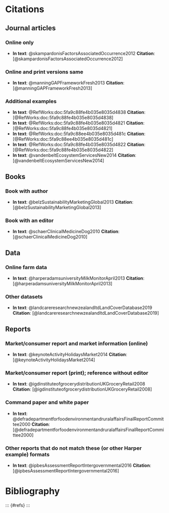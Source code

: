 
# Citations
## Journal articles
### Online only

  * **In text**: @skampardonisFactorsAssociatedOccurrence2012 **Citation**: [@skampardonisFactorsAssociatedOccurrence2012]
  
### Online and print versions same

  * **In text**: @manningGAPFrameworkFresh2013 **Citation**: [@manningGAPFrameworkFresh2013]
  
### Additional examples

  * **In text**: @RefWorks:doc:5fa9c88fe4b035e8035d4838 **Citation**: [@RefWorks:doc:5fa9c88fe4b035e8035d4838]
  * **In text**: @RefWorks:doc:5fa9c88fe4b035e8035d4821 **Citation**: [@RefWorks:doc:5fa9c88fe4b035e8035d4821]
  * **In text**: @RefWorks:doc:5fa9c88ee4b035e8035d481c **Citation**: [@RefWorks:doc:5fa9c88ee4b035e8035d481c]
  * **In text**: @RefWorks:doc:5fa9c88fe4b035e8035d4822 **Citation**: [@RefWorks:doc:5fa9c88fe4b035e8035d4822]
  * **In text**: @vandenbeltEcosystemServicesNew2014 **Citation**: [@vandenbeltEcosystemServicesNew2014]

## Books
### Book with author

  * **In text**: @belzSustainabilityMarketingGlobal2013 **Citation**: [@belzSustainabilityMarketingGlobal2013]
  
### Book with an editor

  * **In text**: @schaerClinicalMedicineDog2010 **Citation**: [@schaerClinicalMedicineDog2010]

## Data
### Online farm data

  * **In text**: @harperadamsuniversityMilkMonitorApril2013 **Citation**: [@harperadamsuniversityMilkMonitorApril2013]
  
### Other datasets

  * **In text**: @landcareresearchnewzealandltdLandCoverDatabase2019 **Citation**: [@landcareresearchnewzealandltdLandCoverDatabase2019]

## Reports
### Market/consumer report and market information (online)

  * **In text**: @keynoteActivityHolidaysMarket2014 **Citation**: [@keynoteActivityHolidaysMarket2014]
  
### Market/consumer report (print); reference without editor
  
  * **In text**: @igdinstituteofgrocerydistributionUKGroceryRetail2008 **Citation**: [@igdinstituteofgrocerydistributionUKGroceryRetail2008]
  
### Command paper and white paper

  * **In text**: @defradepartmentforfoodenvironmentandruralaffairsFinalReportCommittee2000 **Citation**: [@defradepartmentforfoodenvironmentandruralaffairsFinalReportCommittee2000]
  
### Other reports that do not match these (or other Harper example) formats

  * **In text**: @ipbesAssessmentReportIntergovernmental2016 **Citation**: [@ipbesAssessmentReportIntergovernmental2016]

# Bibliography

::: {#refs}
:::
